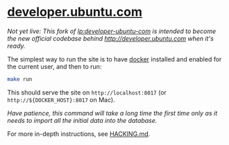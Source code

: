 # [developer.ubuntu.com](http://developer.ubuntu.com)

*Not yet live: This fork of [lp:developer-ubuntu-com](https://launchpad.net/developer-ubuntu-com) is intended to become the new official codebase behind http://developer.ubuntu.com when it's ready.*

The simplest way to run the site is to have [docker](https://www.docker.com/) installed and enabled for the current user, and then to run:

``` bash
make run
```

This should serve the site on `http://localhost:8017` (or `http://${DOCKER_HOST}:8017` on Mac).

*Have patience, this command will take a long time the first time only as it needs to import all the initial data into the database.*

For more in-depth instructions, see [HACKING.md](HACKING.md).
